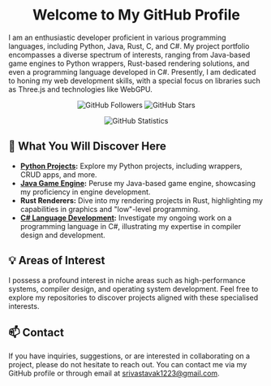 <h1 align="center">Welcome to My GitHub Profile</h1>

<p>
I am an enthusiastic developer proficient in various programming languages, including Python, Java, Rust, C, and C#. My project portfolio encompasses a diverse spectrum of interests, ranging from Java-based game engines to Python wrappers, Rust-based rendering solutions, and even a programming language developed in C#. Presently, I am dedicated to honing my web development skills, with a special focus on libraries such as Three.js and technologies like WebGPU.
</p>

<p align="center">
    <img src="https://img.shields.io/github/followers/k-srivastava?label=Followers&style=social" alt="GitHub Followers">
    <img src="https://img.shields.io/github/stars/k-srivastava?label=Stars&style=social" alt="GitHub Stars">
</p>

<p align="center">
  <img src="https://github-readme-stats.vercel.app/api?username=k-srivastava&theme=nightowl&show_icons=true" alt="GitHub Statistics">
</p>

## 🚀 What You Will Discover Here

- **[Python Projects](https://github.com/k-srivastava/Forge):** Explore my Python projects, including wrappers, CRUD apps, and more.
- **[Java Game Engine](https://github.com/k-srivastava/Maple):** Peruse my Java-based game engine, showcasing my proficiency in engine development.
- **Rust Renderers:** Dive into my rendering projects in Rust, highlighting my capabilities in graphics and "low"-level programming.
- **[C# Language Development](https://github.com/k-srivastava/Monkey-CS):** Investigate my ongoing work on a programming language in C#, illustrating my expertise in compiler design and development.

## 💡 Areas of Interest

I possess a profound interest in niche areas such as high-performance systems, compiler design, and operating system development. Feel free to explore my repositories to discover projects aligned with these specialised interests.

## 📫 Contact

If you have inquiries, suggestions, or are interested in collaborating on a project, please do not hesitate to reach out. You can contact me via my GitHub profile or through email at [srivastavak1223@gmail.com](mailto:srivastavak1223@gmail.com).
